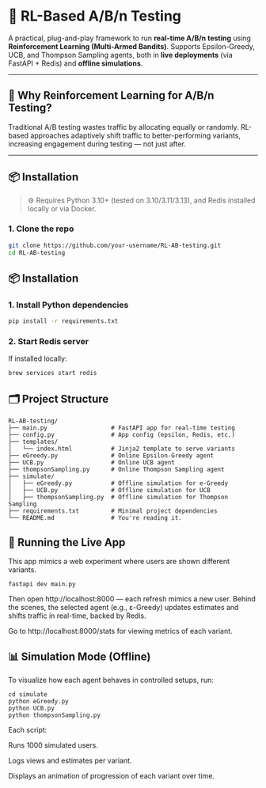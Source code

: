 # 🎯 RL-Based A/B/n Testing

A practical, plug-and-play framework to run **real-time A/B/n testing** using **Reinforcement Learning (Multi-Armed Bandits)**. Supports Epsilon-Greedy, UCB, and Thompson Sampling agents, both in **live deployments** (via FastAPI + Redis) and **offline simulations**.

---

## 🧠 Why Reinforcement Learning for A/B/n Testing?

Traditional A/B testing wastes traffic by allocating equally or randomly. RL-based approaches adaptively shift traffic to better-performing variants, increasing engagement during testing — not just after.

---

## 📦 Installation

> ⚙️ Requires Python 3.10+ (tested on 3.10/3.11/3.13), and Redis installed locally or via Docker.

### 1. Clone the repo
```bash
git clone https://github.com/your-username/RL-AB-testing.git
cd RL-AB-testing
```

## 📦 Installation

### 1. Install Python dependencies

```bash
pip install -r requirements.txt
```
### 2. Start Redis server
If installed locally:

```bash
brew services start redis
```

## 🗂 Project Structure

```
RL-AB-testing/
├── main.py                  # FastAPI app for real-time testing
├── config.py                # App config (epsilon, Redis, etc.)
├── templates/
│   └── index.html           # Jinja2 template to serve variants
├── eGreedy.py               # Online Epsilon-Greedy agent
├── UCB.py                   # Online UCB agent
├── thompsonSampling.py      # Online Thompson Sampling agent
├── simulate/
│   ├── eGreedy.py           # Offline simulation for e-Greedy
│   ├── UCB.py               # Offline simulation for UCB
│   ├── thompsonSampling.py  # Offline simulation for Thompson Sampling
├── requirements.txt         # Minimal project dependencies
└── README.md                # You're reading it.
```

## 🚀 Running the Live App
This app mimics a web experiment where users are shown different variants.

```
fastapi dev main.py
```

Then open http://localhost:8000 — each refresh mimics a new user. Behind the scenes, the selected agent (e.g., ε-Greedy) updates estimates and shifts traffic in real-time, backed by Redis. 

Go to http://localhost:8000/stats for viewing metrics of each variant.


## 📊 Simulation Mode (Offline)
To visualize how each agent behaves in controlled setups, run:

```
cd simulate
python eGreedy.py
python UCB.py
python thompsonSampling.py
```

Each script:

Runs 1000 simulated users.

Logs views and estimates per variant. 

Displays an animation of progression of each variant over time.

